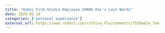 ```yaml
---
title: "Hubei Film Studio Employee CHANG Kai's Last Words"
date: 2020-02-16
categories: ['personal experience']
external_url: https://www.reddit.com/r/China_Flu/comments/f535md/a_family_of_four_in_wuhan_all_passed_away_due_to/
---
```

